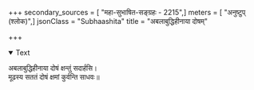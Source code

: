 +++
secondary_sources = [ "महा-सुभाषित-सङ्ग्रहः - 2215",]
meters = [ "अनुष्टुप् (श्लोक)",]
jsonClass = "Subhaashita"
title = "अबलाबुद्धिहीनाया दोषम्"

+++

<details open><summary>Text</summary>

अबलाबुद्धिहीनाया दोषं क्षन्तुं सदार्हसि।  
मूढस्य सततं दोषं क्षमां कुर्वन्ति साधवः॥
</details>
